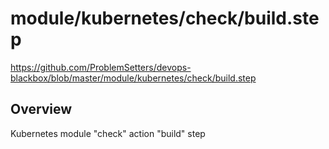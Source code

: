 # module/kubernetes/check/build.step

https://github.com/ProblemSetters/devops-blackbox/blob/master/module/kubernetes/check/build.step

## Overview

Kubernetes module "check" action "build" step



